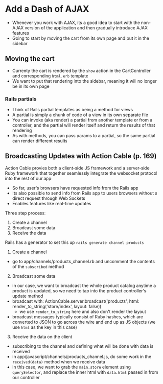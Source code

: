 # Add a Dash of AJAX
- Whenever you work with AJAX, its a good idea to start with the non-AJAX version of the application and then gradually introduce AJAX features
- Going to start by moving the cart from its own page and put it in the sidebar

## Moving the cart
- Currenty the cart is rendered by the `show` action in the CartController and corresponding `html.erb` template
- We want to put that rendering into the sidebar, meaning it will no longer be in its own page

### Rails partials
- Think of Rails partial templates as being a method for views
- A partial is simply a chunk of code of a view in its own separate file
- You can invoke (aka render) a partial from another template or from a controller, and the partial will render itself and return the results of that rendering
- As with methods, you can pass params to a partial, so the same partial can render different results

## Broadcasting Updates with Action Cable (p. 169)
Action Cable provies both a client-side JS framework and a server-side Ruby framework that together seamlessly integrate the websocket protocol into the rest of our app
- So far, user's browsers have requested info from the Rails app
- Its also possible to send info from Rails app to users browsers without a direct request through Web Sockets
- Enables features like real-time updates

Three step process:
1. Create a channel
2. Broadcast some data
3. Receive the data

Rails has a generator to set this up
`rails generate channel products`

1. Create a channel
- go to app/channels/products_channel.rb and uncomment the contents of the `subscribed` method

2. Broadcast some data
- in our case, we want to broadcast the whole product catalog anytime a product is updated, so we need to tap into the product controller's update method
- broadcast with: ActionCable.server.broadcast('products', html: render_to_string('store/index', layout: false))
  - we use `render_to_string` here and also don't render the layout
- broadcast messages typically consist of Ruby hashes, which are converted to JSON to go across the wire and end up as JS objects (we use `html` as the key in this case)

3. Receive the data on the client
- subscribing to the channel and defining what will be done with data is received
- in app/javascript/channels/products_channel.js, do some work in the `received(data)` method when we receive data
- in this case, we want to grab the `main.store` element using `querySelector`, and replace the inner html with `data.html` passed in from our controller
